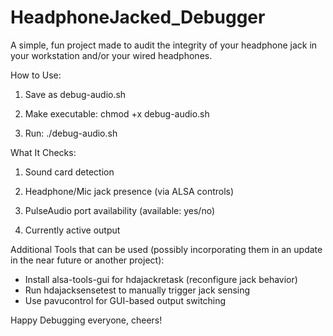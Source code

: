 # HeadphoneJacked_Debugger

A simple, fun project made to audit the integrity of your headphone jack in your workstation and/or your wired headphones.

How to Use:

1) Save as debug-audio.sh

2) Make executable: chmod +x debug-audio.sh

3) Run: ./debug-audio.sh

What It Checks:

1) Sound card detection

2) Headphone/Mic jack presence (via ALSA controls)

3) PulseAudio port availability (available: yes/no)

4) Currently active output

Additional Tools that can be used (possibly incorporating them in an update in the near future or another project):
- Install alsa-tools-gui for hdajackretask (reconfigure jack behavior)
- Run hdajacksensetest to manually trigger jack sensing
- Use pavucontrol for GUI-based output switching

Happy Debugging everyone, cheers!
